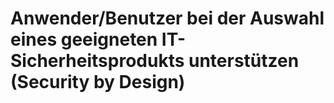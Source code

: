 # Anwender/Benutzer bei der Auswahl eines geeigneten IT-Sicherheitsprodukts unterstützen (Security by Design)

